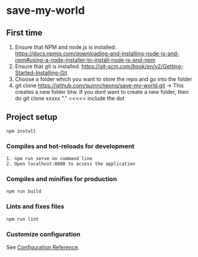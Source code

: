 # save-my-world

## First time
1) Ensure that NPM and node.js is installed. https://docs.npmjs.com/downloading-and-installing-node-js-and-npm#using-a-node-installer-to-install-node-js-and-npm
2) Ensure that git is installed. https://git-scm.com/book/en/v2/Getting-Started-Installing-Git
3) Choose a folder which you want to store the repo and go into the folder
4) git clone https://github.com/quinncheong/save-my-world.git -> This creates a new folder btw. If you dont want to create a new folder, then do git clone xxxxx "." <<<<< include the dot

## Project setup
```
npm install
```

### Compiles and hot-reloads for development
```
1. npm run serve on command line
2. Open localhost:8080 to access the application
```

### Compiles and minifies for production
```
npm run build
```

### Lints and fixes files
```
npm run lint
```

### Customize configuration
See [Configuration Reference](https://cli.vuejs.org/config/).
